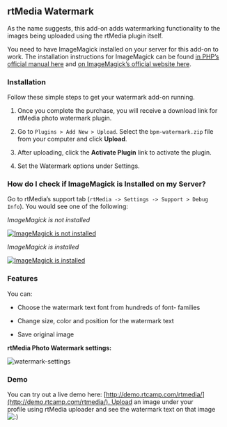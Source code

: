## rtMedia Watermark

As the name suggests, this add-on adds watermarking functionality to the images being uploaded using the rtMedia plugin itself.

You need to have ImageMagick installed on your server for this add-on to work. The installation instructions for ImageMagick can be found [in PHP’s official manual here](http://www.php.net/manual/en/imagick.installation.php) and [on ImageMagick’s official website here](http://www.imagemagick.org/script/install-source.php).


### Installation

Follow these simple steps to get your watermark add-on running.

  1. Once you complete the purchase, you will receive a download link for rtMedia photo watermark plugin.

  2. Go to `Plugins > Add New > Upload`. Select the `bpm-watermark.zip` file from your computer and click **Upload**.

  3. After uploading, click the **Activate Plugin** link to activate the plugin.

  4. Set the Watermark options under Settings.

### How do I check if ImageMagick is Installed on my Server?


Go to rtMedia’s support tab (`rtMedia -> Settings -> Support > Debug Info`). You would see one of the following:

*ImageMagick is not installed*

[![ImageMagick is not installed](https://d3qt5vpr7p9rgn.cloudfront.net/wp-content/uploads/2013/03/imagick-not-installed-497x350.jpg)](https://d3qt5vpr7p9rgn.cloudfront.net/wp-content/uploads/2013/03/imagick-not-installed.jpg)

*ImageMagick is installed*

[![ImageMagick is installed](https://d3qt5vpr7p9rgn.cloudfront.net/wp-content/uploads/2013/03/imagick-installed-497x350.jpg)](https://d3qt5vpr7p9rgn.cloudfront.net/wp-content/uploads/2013/03/imagick-installed.jpg)



### Features


You can:

  * Choose the watermark text font from hundreds of font- families

  * Change size, color and position for the watermark text

  * Save original image

**rtMedia Photo Watermark settings:**

![watermark-settings](https://cloud.githubusercontent.com/assets/1140051/7649387/319b5344-fb0a-11e4-9c95-bf2d7d814691.png)


### Demo


You can try out a live demo here: [http://demo.rtcamp.com/rtmedia/](http://demo.rtcamp.com/rtmedia/). Upload an image under your profile using rtMedia uploader and see the watermark text on that image ![:)](https://d3qt5vpr7p9rgn.cloudfront.net/wp-includes/images/smilies/icon_smile.gif)
